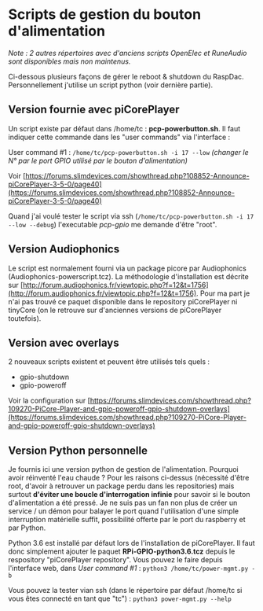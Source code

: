 # Scripts de gestion du bouton d'alimentation

*Note : 2 autres répertoires avec d'anciens scripts OpenElec et RuneAudio sont disponibles mais non maintenus.*

Ci-dessous plusieurs façons de gérer le reboot & shutdown du RaspDac. Personnellement j'utilise un script python (voir dernière partie).

## Version fournie avec piCorePlayer

Un script existe par défaut dans /home/tc : **pcp-powerbutton.sh**. Il faut indiquer cette commande dans les "user commands" via l'interface :

User command #1 : `/home/tc/pcp-powerbutton.sh -i 17 --low`
*(changer le N° par le port GPIO utilisé par le bouton d'alimentation)*

Voir [https://forums.slimdevices.com/showthread.php?108852-Announce-piCorePlayer-3-5-0/page40](https://forums.slimdevices.com/showthread.php?108852-Announce-piCorePlayer-3-5-0/page40)

Quand j'ai voulé tester le script via ssh (`/home/tc/pcp-powerbutton.sh -i 17 --low --debug`) l'executable *pcp-gpio* me demande d'être "root".

## Version Audiophonics

Le script est normalement fourni via un package picore par Audiophonics (Audiophonics-powerscript.tcz). La méthodologie d'installation est décrite sur [http://forum.audiophonics.fr/viewtopic.php?f=12&t=1756](http://forum.audiophonics.fr/viewtopic.php?f=12&t=1756). Pour ma part je n'ai pas trouvé ce paquet disponible dans le repository piCorePlayer ni tinyCore (on le retrouve sur d'anciennes versions de piCorePlayer toutefois).

## Version avec overlays

2 nouveaux scripts existent et peuvent être utilisés tels quels : 

* gpio-shutdown
* gpio-poweroff

Voir la configuration sur [https://forums.slimdevices.com/showthread.php?109270-PiCore-Player-and-gpio-poweroff-gpio-shutdown-overlays](https://forums.slimdevices.com/showthread.php?109270-PiCore-Player-and-gpio-poweroff-gpio-shutdown-overlays)

## Version Python personnelle

Je fournis ici une version python de gestion de l'alimentation. Pourquoi avoir réinventé l'eau chaude ? Pour les raisons ci-dessus (nécessité d'être root, d'avoir à retrouver un package perdu dans les repositories) mais surtout **d'éviter une boucle d'interrogation infinie** pour savoir si le bouton d'alimentation a été pressé. Je ne suis pas un fan non plus de créer un service / un démon pour balayer le port quand l'utilisation d'une simple interruption matérielle suffit, possibilité offerte par le port du raspberry et par Python.

Python 3.6 est installé par défaut lors de l'installation de piCorePlayer. Il faut donc simplement ajouter le paquet **RPi-GPIO-python3.6.tcz** depuis le respository "piCorePlayer repository". Vous pouvez le faire depuis l'interface web, dans *User command #1* : `python3 /home/tc/power-mgmt.py -b`

Vous pouvez la tester vian ssh (dans le répertoire par défaut /home/tc si vous êtes connecté en tant que "tc") : `python3 power-mgmt.py --help`
